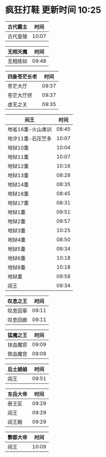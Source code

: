 # 疯狂打鞋 更新时间 10:25

| 古代霸主   | 时间    |
|--------|-------|
| 古代皇陵 | 10:07 |

| 无相天魔   | 时间    |
|--------|-------|
| 无相炼狱 | 09:48 |

| 四象苍茫长老   | 时间    |
|--------|-------|
| 苍茫大厅 | 09:37 |
| 苍茫大厅挤 | 09:37 |
| 虚无之关 | 09:35 |

| 间王   | 时间    |
|--------|-------|
| 地省16重-火山类训 | 08:45 |
| 地汐11重-石压竺多 | 10:07 |
| 地狱10重 | 10:04 |
| 地狱11重 | 10:07 |
| 地狱12重 | 10:16 |
| 地狱13重 | 08:28 |
| 地狱14重 | 08:35 |
| 地狱16重 | 08:45 |
| 地狱17重 | 08:31 |
| 地狱1重 | 09:51 |
| 地狱2重 | 09:57 |
| 地狱3重 | 10:25 |
| 地狱4重 | 08:50 |
| 地狱5重 | 09:34 |
| 地狱6重 | 10:18 |
| 地狱8重 | 10:18 |
| 地狱重 | 09:58 |
| 阎王 | 09:34 |

| 叹息之王   | 时间    |
|--------|-------|
| 叹息回辜 | 09:11 |
| 叹息回廊 | 09:11 |

| 猛魔之王   | 时间    |
|--------|-------|
| 扶血魔宫 | 09:09 |
| 铁血魔宫 | 09:09 |

| 后土娘娘   | 时间    |
|--------|-------|
| 阎王 | 09:51 |

| 东岳大帝   | 时间    |
|--------|-------|
| 册王区 | 09:29 |
| 阎王 | 09:29 |
| 阎王殿 | 09:29 |

| 酆都大帝   | 时间    |
|--------|-------|
| 阎王 | 10:09 |